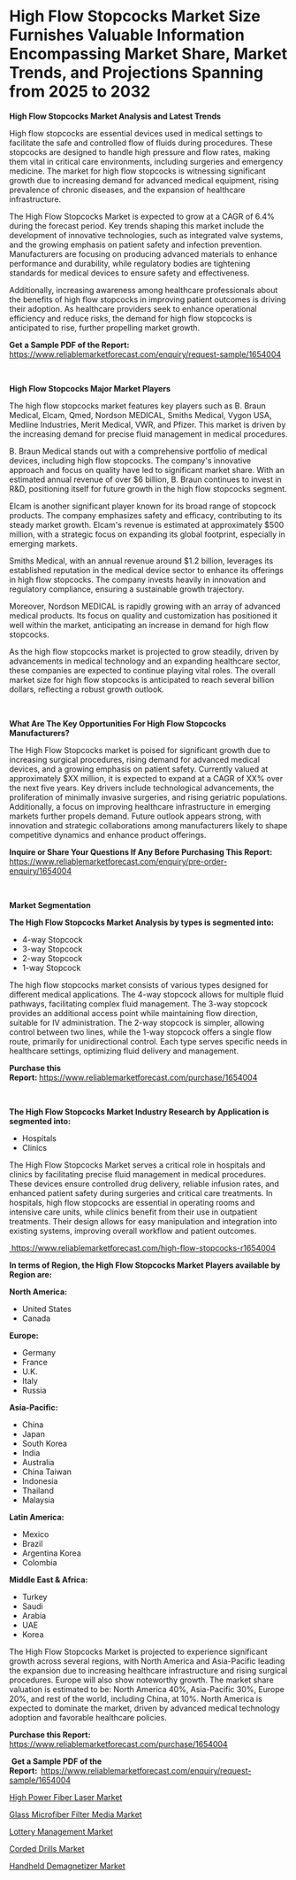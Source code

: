 <p><h1>High Flow Stopcocks Market Size Furnishes Valuable Information Encompassing Market Share, Market Trends, and Projections Spanning from 2025 to 2032</h1></p><p><strong>High Flow Stopcocks Market Analysis and Latest Trends</strong></p>
<p><p>High flow stopcocks are essential devices used in medical settings to facilitate the safe and controlled flow of fluids during procedures. These stopcocks are designed to handle high pressure and flow rates, making them vital in critical care environments, including surgeries and emergency medicine. The market for high flow stopcocks is witnessing significant growth due to increasing demand for advanced medical equipment, rising prevalence of chronic diseases, and the expansion of healthcare infrastructure.</p><p>The High Flow Stopcocks Market is expected to grow at a CAGR of 6.4% during the forecast period. Key trends shaping this market include the development of innovative technologies, such as integrated valve systems, and the growing emphasis on patient safety and infection prevention. Manufacturers are focusing on producing advanced materials to enhance performance and durability, while regulatory bodies are tightening standards for medical devices to ensure safety and effectiveness.</p><p>Additionally, increasing awareness among healthcare professionals about the benefits of high flow stopcocks in improving patient outcomes is driving their adoption. As healthcare providers seek to enhance operational efficiency and reduce risks, the demand for high flow stopcocks is anticipated to rise, further propelling market growth.</p></p>
<p><strong>Get a Sample PDF of the Report:&nbsp;</strong> <a href="https://www.reliablemarketforecast.com/enquiry/request-sample/1654004?utm_campaign=1134&utm_medium=2&utm_source=Github&utm_content=ia&utm_term=07032025&utm_id=high-flow-stopcocks">https://www.reliablemarketforecast.com/enquiry/request-sample/1654004</a></p>
<p>&nbsp;</p>
<p><strong>High Flow Stopcocks Major Market Players</strong></p>
<p><p>The high flow stopcocks market features key players such as B. Braun Medical, Elcam, Qmed, Nordson MEDICAL, Smiths Medical, Vygon USA, Medline Industries, Merit Medical, VWR, and Pfizer. This market is driven by the increasing demand for precise fluid management in medical procedures.</p><p>B. Braun Medical stands out with a comprehensive portfolio of medical devices, including high flow stopcocks. The company's innovative approach and focus on quality have led to significant market share. With an estimated annual revenue of over $6 billion, B. Braun continues to invest in R&D, positioning itself for future growth in the high flow stopcocks segment.</p><p>Elcam is another significant player known for its broad range of stopcock products. The company emphasizes safety and efficacy, contributing to its steady market growth. Elcam's revenue is estimated at approximately $500 million, with a strategic focus on expanding its global footprint, especially in emerging markets.</p><p>Smiths Medical, with an annual revenue around $1.2 billion, leverages its established reputation in the medical device sector to enhance its offerings in high flow stopcocks. The company invests heavily in innovation and regulatory compliance, ensuring a sustainable growth trajectory.</p><p>Moreover, Nordson MEDICAL is rapidly growing with an array of advanced medical products. Its focus on quality and customization has positioned it well within the market, anticipating an increase in demand for high flow stopcocks.</p><p>As the high flow stopcocks market is projected to grow steadily, driven by advancements in medical technology and an expanding healthcare sector, these companies are expected to continue playing vital roles. The overall market size for high flow stopcocks is anticipated to reach several billion dollars, reflecting a robust growth outlook.</p></p>
<p>&nbsp;</p>
<p><strong>What Are The Key Opportunities For High Flow Stopcocks Manufacturers?</strong></p>
<p><p>The High Flow Stopcocks market is poised for significant growth due to increasing surgical procedures, rising demand for advanced medical devices, and a growing emphasis on patient safety. Currently valued at approximately $XX million, it is expected to expand at a CAGR of XX% over the next five years. Key drivers include technological advancements, the proliferation of minimally invasive surgeries, and rising geriatric populations. Additionally, a focus on improving healthcare infrastructure in emerging markets further propels demand. Future outlook appears strong, with innovation and strategic collaborations among manufacturers likely to shape competitive dynamics and enhance product offerings.</p></p>
<p><strong>Inquire or Share Your Questions If Any Before Purchasing This Report:</strong> <a href="https://www.reliablemarketforecast.com/enquiry/pre-order-enquiry/1654004?utm_campaign=1134&utm_medium=2&utm_source=Github&utm_content=ia&utm_term=07032025&utm_id=high-flow-stopcocks">https://www.reliablemarketforecast.com/enquiry/pre-order-enquiry/1654004</a></p>
<p>&nbsp;</p>
<p><strong>Market Segmentation</strong></p>
<p><strong>The High Flow Stopcocks Market Analysis by types is segmented into:</strong></p>
<p><ul><li>4-way Stopcock</li><li>3-way Stopcock</li><li>2-way Stopcock</li><li>1-way Stopcock</li></ul></p>
<p><p>The high flow stopcocks market consists of various types designed for different medical applications. The 4-way stopcock allows for multiple fluid pathways, facilitating complex fluid management. The 3-way stopcock provides an additional access point while maintaining flow direction, suitable for IV administration. The 2-way stopcock is simpler, allowing control between two lines, while the 1-way stopcock offers a single flow route, primarily for unidirectional control. Each type serves specific needs in healthcare settings, optimizing fluid delivery and management.</p></p>
<p><strong>Purchase this Report:&nbsp;</strong><a href="https://www.reliablemarketforecast.com/purchase/1654004?utm_campaign=1134&utm_medium=2&utm_source=Github&utm_content=ia&utm_term=07032025&utm_id=high-flow-stopcocks">https://www.reliablemarketforecast.com/purchase/1654004</a></p>
<p>&nbsp;</p>
<p><strong>The High Flow Stopcocks Market Industry Research by Application is segmented into:</strong></p>
<p><ul><li>Hospitals</li><li>Clinics</li></ul></p>
<p><p>The High Flow Stopcocks Market serves a critical role in hospitals and clinics by facilitating precise fluid management in medical procedures. These devices ensure controlled drug delivery, reliable infusion rates, and enhanced patient safety during surgeries and critical care treatments. In hospitals, high flow stopcocks are essential in operating rooms and intensive care units, while clinics benefit from their use in outpatient treatments. Their design allows for easy manipulation and integration into existing systems, improving overall workflow and patient outcomes.</p></p>
<p><a href="https://www.reliablemarketforecast.com/high-flow-stopcocks-r1654004?utm_campaign=1134&utm_medium=2&utm_source=Github&utm_content=ia&utm_term=07032025&utm_id=high-flow-stopcocks">&nbsp;https://www.reliablemarketforecast.com/high-flow-stopcocks-r1654004</a></p>
<p><strong>In terms of Region, the High Flow Stopcocks Market Players available by Region are:</strong></p>
<p>
    <p> <strong> North America: </strong>
        <ul>
            <li>United States</li>
            <li>Canada</li>
        </ul>
        </p> 
    <p> <strong> Europe: </strong>
        <ul>
            <li>Germany</li>
            <li>France</li>
            <li>U.K.</li>
            <li>Italy</li>
            <li>Russia</li>
        </ul>
        </p> 
    <p> <strong> Asia-Pacific: </strong>
        <ul>
            <li>China</li>
            <li>Japan</li>
            <li>South Korea</li>
            <li>India</li>
            <li>Australia</li>
            <li>China Taiwan</li>
            <li>Indonesia</li>
            <li>Thailand</li>
            <li>Malaysia</li>
        </ul>
        </p> 
    <p> <strong> Latin America: </strong>
        <ul>
            <li>Mexico</li>
            <li>Brazil</li>
            <li>Argentina Korea</li>
            <li>Colombia</li>
        </ul>
        </p> 
    <p> <strong> Middle East & Africa: </strong>
        <ul>
            <li>Turkey</li>
            <li>Saudi</li>
            <li>Arabia</li>
            <li>UAE</li>
            <li>Korea</li>
        </ul>
    </p>
    </p>
<p><p>The High Flow Stopcocks Market is projected to experience significant growth across several regions, with North America and Asia-Pacific leading the expansion due to increasing healthcare infrastructure and rising surgical procedures. Europe will also show noteworthy growth. The market share valuation is estimated to be: North America 40%, Asia-Pacific 30%, Europe 20%, and rest of the world, including China, at 10%. North America is expected to dominate the market, driven by advanced medical technology adoption and favorable healthcare policies.</p></p>
<p><strong>Purchase this Report: </strong><a href="https://www.reliablemarketforecast.com/purchase/1654004?utm_campaign=1134&utm_medium=2&utm_source=Github&utm_content=ia&utm_term=07032025&utm_id=high-flow-stopcocks">https://www.reliablemarketforecast.com/purchase/1654004</a></p>
<p>&nbsp;<strong>Get a Sample PDF of the Report:&nbsp;&nbsp;</strong><a href="https://www.reliablemarketforecast.com/enquiry/request-sample/1654004?utm_campaign=1134&utm_medium=2&utm_source=Github&utm_content=ia&utm_term=07032025&utm_id=high-flow-stopcocks">https://www.reliablemarketforecast.com/enquiry/request-sample/1654004</a></p>
<p><strong></strong></p>
<p><p><a href="https://github.com/bauzolesco/Market-Research-Report-List-1/blob/main/high-power-fiber-laser-market.md?utm_campaign=1134&utm_medium=2&utm_source=Github&utm_content=ia&utm_term=07032025&utm_id=high-flow-stopcocks">High Power Fiber Laser Market</a></p><p><a href="https://github.com/keeniielokl/Market-Research-Report-List-1/blob/main/glass-microfiber-filter-media-market.md?utm_campaign=1134&utm_medium=2&utm_source=Github&utm_content=ia&utm_term=07032025&utm_id=high-flow-stopcocks">Glass Microfiber Filter Media Market</a></p><p><a href="https://github.com/hoganemken50/Market-Research-Report-List-1/blob/main/lottery-management-market.md?utm_campaign=1134&utm_medium=2&utm_source=Github&utm_content=ia&utm_term=07032025&utm_id=high-flow-stopcocks">Lottery Management Market</a></p><p><a href="https://github.com/kuziaaring40/Market-Research-Report-List-1/blob/main/corded-drills-market.md?utm_campaign=1134&utm_medium=2&utm_source=Github&utm_content=ia&utm_term=07032025&utm_id=high-flow-stopcocks">Corded Drills Market</a></p><p><a href="https://github.com/alablisepah/Market-Research-Report-List-1/blob/main/handheld-demagnetizer-market.md?utm_campaign=1134&utm_medium=2&utm_source=Github&utm_content=ia&utm_term=07032025&utm_id=high-flow-stopcocks">Handheld Demagnetizer Market</a></p></p>